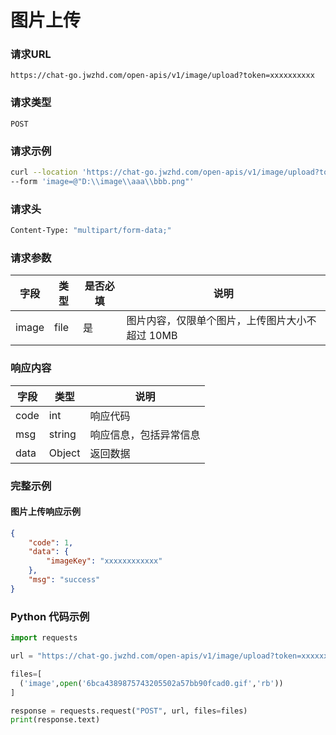 # 图片上传

### 请求URL

`https://chat-go.jwzhd.com/open-apis/v1/image/upload?token=xxxxxxxxxx`

### 请求类型

`POST`

### 请求示例

```bash
curl --location 'https://chat-go.jwzhd.com/open-apis/v1/image/upload?token=xxxxxxxxxx' \
--form 'image=@"D:\\image\\aaa\\bbb.png"'
```

### 请求头

```bash
Content-Type: "multipart/form-data;"
```

### 请求参数


| 字段  | 类型 | 是否必填 | 说明                                            |
| ----- | ---- | -------- | ----------------------------------------------- |
| image | file | 是       | 图片内容，仅限单个图片，上传图片大小不超过 10MB |

### 响应内容


| 字段 | 类型   | 说明                   |
| ---- | ------ | ---------------------- |
| code | int    | 响应代码               |
| msg  | string | 响应信息，包括异常信息 |
| data | Object | 返回数据               |

### 完整示例

#### 图片上传响应示例

```json
{
    "code": 1,
    "data": {
        "imageKey": "xxxxxxxxxxxx"
    },
    "msg": "success"
}
```

### Python 代码示例

```python
import requests

url = "https://chat-go.jwzhd.com/open-apis/v1/image/upload?token=xxxxxx"

files=[
  ('image',open('6bca4389875743205502a57bb90fcad0.gif','rb'))
]

response = requests.request("POST", url, files=files)
print(response.text)
```
